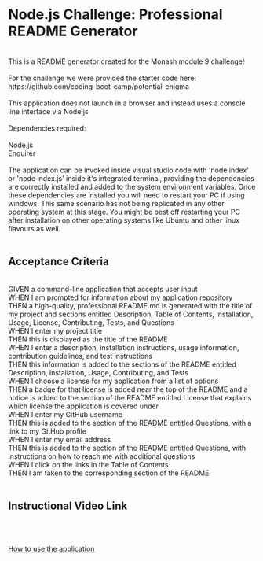 # Node.js Challenge: Professional README Generator

<br>
This is a README generator created for the Monash module 9 challenge! 
<br>
<br>
For the challenge we were provided the starter code here: <br>
https://github.com/coding-boot-camp/potential-enigma 
<br>
<br>
This application does not launch in a browser and instead uses a console line interface via Node.js <br>
<br>
Dependencies required: <br>
<br>
Node.js <br>
Enquirer <br>
<br>
The application can be invoked inside visual studio code with 'node index' or 'node index.js' inside it's integrated terminal, 
providing the dependencies are correctly installed and added to the system environment variables. Once these dependencies are installed
you will need to restart your PC if using windows. This same scenario has not being replicated in any other operating system at this stage.
You might be best off restarting your PC after installation on other operating systems like Ubuntu and other linux flavours as well.
<br>
<br>

## Acceptance Criteria
<br>
GIVEN a command-line application that accepts user input
<br>
WHEN I am prompted for information about my application repository <br>
THEN a high-quality, professional README.md is generated with the title of my project and sections entitled Description, Table of Contents, Installation, Usage, License, Contributing, Tests, and Questions
<br>
WHEN I enter my project title <br>
THEN this is displayed as the title of the README
<br>
WHEN I enter a description, installation instructions, usage information, contribution guidelines, and test instructions <br>
THEN this information is added to the sections of the README entitled Description, Installation, Usage, Contributing, and Tests
<br>
WHEN I choose a license for my application from a list of options <br>
THEN a badge for that license is added near the top of the README and a notice is added to the section of the README entitled License that explains which license the application is covered under
<br>
WHEN I enter my GitHub username <br>
THEN this is added to the section of the README entitled Questions, with a link to my GitHub profile
<br>
WHEN I enter my email address <br>
THEN this is added to the section of the README entitled Questions, with instructions on how to reach me with additional questions
<br>
WHEN I click on the links in the Table of Contents <br>
THEN I am taken to the corresponding section of the README
<br>
<br>

## Instructional Video Link
<br>
<br>

[How to use the application](https://www.youtube.com/watch?v=kYQ1O5urFn4)

